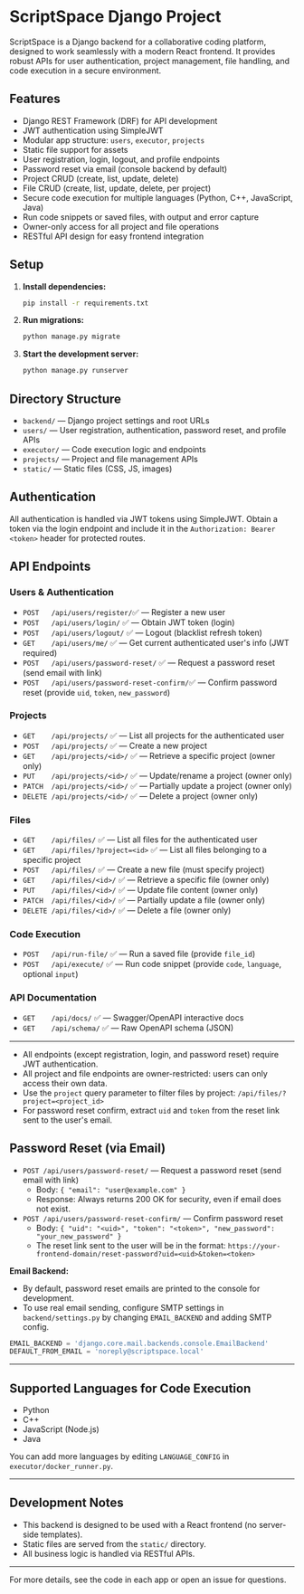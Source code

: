 # ScriptSpace Django Project

ScriptSpace is a Django backend for a collaborative coding platform, designed to work seamlessly with a modern React frontend. It provides robust APIs for user authentication, project management, file handling, and code execution in a secure environment.

## Features
- Django REST Framework (DRF) for API development
- JWT authentication using SimpleJWT
- Modular app structure: `users`, `executor`, `projects`
- Static file support for assets
- User registration, login, logout, and profile endpoints
- Password reset via email (console backend by default)
- Project CRUD (create, list, update, delete)
- File CRUD (create, list, update, delete, per project)
- Secure code execution for multiple languages (Python, C++, JavaScript, Java)
- Run code snippets or saved files, with output and error capture
- Owner-only access for all project and file operations
- RESTful API design for easy frontend integration

## Setup
1. **Install dependencies:**
   ```sh
   pip install -r requirements.txt
   ```
2. **Run migrations:**
   ```sh
   python manage.py migrate
   ```
3. **Start the development server:**
   ```sh
   python manage.py runserver
   ```

## Directory Structure
- `backend/` — Django project settings and root URLs
- `users/` — User registration, authentication, password reset, and profile APIs
- `executor/` — Code execution logic and endpoints
- `projects/` — Project and file management APIs
- `static/` — Static files (CSS, JS, images)

## Authentication
All authentication is handled via JWT tokens using SimpleJWT. Obtain a token via the login endpoint and include it in the `Authorization: Bearer <token>` header for protected routes.

## API Endpoints

### Users & Authentication
- `POST   /api/users/register/`✅                — Register a new user
- `POST   /api/users/login/`   ✅              — Obtain JWT token (login)
- `POST   /api/users/logout/`  ✅                — Logout (blacklist refresh token)
- `GET    /api/users/me/`      ✅               — Get current authenticated user's info (JWT required)
- `POST   /api/users/password-reset/` ✅         — Request a password reset (send email with link)
- `POST   /api/users/password-reset-confirm/`✅  — Confirm password reset (provide `uid`, `token`, `new_password`)

### Projects
- `GET    /api/projects/` ✅                     — List all projects for the authenticated user
- `POST   /api/projects/` ✅                     — Create a new project
- `GET    /api/projects/<id>/` ✅                — Retrieve a specific project (owner only)
- `PUT    /api/projects/<id>/` ✅                — Update/rename a project (owner only)
- `PATCH  /api/projects/<id>/` ✅                — Partially update a project (owner only)
- `DELETE /api/projects/<id>/` ✅                — Delete a project (owner only)

### Files
- `GET    /api/files/`               ✅          — List all files for the authenticated user
- `GET    /api/files/?project=<id>`  ✅          — List all files belonging to a specific project
- `POST   /api/files/`               ✅          — Create a new file (must specify project)
- `GET    /api/files/<id>/`          ✅          — Retrieve a specific file (owner only)
- `PUT    /api/files/<id>/`          ✅          — Update file content (owner only)
- `PATCH  /api/files/<id>/`          ✅          — Partially update a file (owner only)
- `DELETE /api/files/<id>/`          ✅          — Delete a file (owner only)

### Code Execution
- `POST   /api/run-file/`            ✅          — Run a saved file (provide `file_id`)
- `POST   /api/execute/`             ✅          — Run code snippet (provide `code`, `language`, optional `input`)

### API Documentation
- `GET    /api/docs/`               ✅           — Swagger/OpenAPI interactive docs
- `GET    /api/schema/`             ✅          — Raw OpenAPI schema (JSON)

---

- All endpoints (except registration, login, and password reset) require JWT authentication.
- All project and file endpoints are owner-restricted: users can only access their own data.
- Use the `project` query parameter to filter files by project: `/api/files/?project=<project_id>`
- For password reset confirm, extract `uid` and `token` from the reset link sent to the user's email.

## Password Reset (via Email)
- `POST /api/users/password-reset/` — Request a password reset (send email with link)
    - Body: `{ "email": "user@example.com" }`
    - Response: Always returns 200 OK for security, even if email does not exist.
- `POST /api/users/password-reset-confirm/` — Confirm password reset
    - Body: `{ "uid": "<uid>", "token": "<token>", "new_password": "your_new_password" }`
    - The reset link sent to the user will be in the format: `https://your-frontend-domain/reset-password?uid=<uid>&token=<token>`

**Email Backend:**
- By default, password reset emails are printed to the console for development.
- To use real email sending, configure SMTP settings in `backend/settings.py` by changing `EMAIL_BACKEND` and adding SMTP config.

```python
EMAIL_BACKEND = 'django.core.mail.backends.console.EmailBackend'
DEFAULT_FROM_EMAIL = 'noreply@scriptspace.local'
```

---

## Supported Languages for Code Execution
- Python
- C++
- JavaScript (Node.js)
- Java

You can add more languages by editing `LANGUAGE_CONFIG` in `executor/docker_runner.py`.

---

## Development Notes
- This backend is designed to be used with a React frontend (no server-side templates).
- Static files are served from the `static/` directory.
- All business logic is handled via RESTful APIs.

---

For more details, see the code in each app or open an issue for questions.
